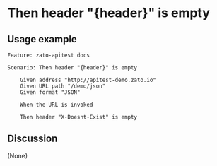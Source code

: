 
Then header "{header}" is empty
=============================================================================================================

Usage example
-------------

```
Feature: zato-apitest docs

Scenario: Then header "{header}" is empty

    Given address "http://apitest-demo.zato.io"
    Given URL path "/demo/json"
    Given format "JSON"

    When the URL is invoked

    Then header "X-Doesnt-Exist" is empty
```

Discussion
----------

(None)